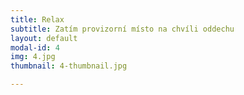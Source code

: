 ```yaml
---
title: Relax
subtitle: Zatím provizorní místo na chvíli oddechu
layout: default
modal-id: 4
img: 4.jpg
thumbnail: 4-thumbnail.jpg

---
```

